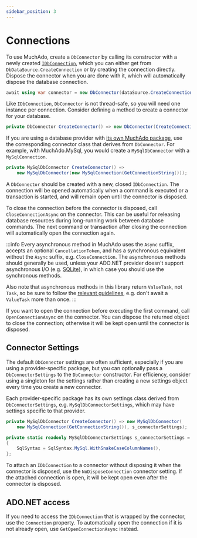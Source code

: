 ```yaml
---
sidebar_position: 3
---
```


# Connections

To use MuchAdo, create a `DbConnector` by calling its constructor with a newly created [`IDbConnection`](https://learn.microsoft.com/en-us/dotnet/api/system.data.idbconnection), which you can either get from `DbDataSource.CreateConnection` or by creating the connection directly. Dispose the connector when you are done with it, which will automatically dispose the database connection.

```csharp
await using var connector = new DbConnector(dataSource.CreateConnection());
```

Like `IDbConnection`, `DbConnector` is not thread-safe, so you will need one instance per connection. Consider defining a method to create a connector for your database.

```csharp
private DbConnector CreateConnector() => new DbConnector(CreateConnection());
```

If you are using a database provider with [its own MuchAdo package](./databases.md), use the corresponding connector class that derives from `DbConnector`. For example, with MuchAdo.MySql, you would create a `MySqlDbConnector` with a `MySqlConnection`.

```csharp
private MySqlDbConnector CreateConnector() =>
    new MySqlDbConnector(new MySqlConnection(GetConnectionString()));
```

A `DbConnector` should be created with a new, closed `IDbConnection`. The connection will be opened automatically when a command is executed or a transaction is started, and will remain open until the connector is disposed.

To close the connection before the connector is disposed, call `CloseConnectionAsync` on the connector. This can be useful for releasing database resources during long-running work between database commands. The next command or transaction after closing the connection will automatically open the connection again.

:::info
Every asynchronous method in MuchAdo uses the `Async` suffix, accepts an optional `CancellationToken`, and has a synchronous equivalent without the `Async` suffix, e.g. `CloseConnection`. The asynchronous methods should generally be used, unless your ADO.NET provider doesn't support asynchronous I/O (e.g. [SQLite](https://learn.microsoft.com/en-us/dotnet/standard/data/sqlite/async)), in which case you should use the synchronous methods.

Also note that asynchronous methods in this library return `ValueTask`, not `Task`, so be sure to follow the [relevant guidelines](https://docs.microsoft.com/dotnet/api/system.threading.tasks.valuetask-1), e.g. don't await a `ValueTask` more than once.
:::

If you want to open the connection before executing the first command, call `OpenConnectionAsync` on the connector. You can dispose the returned object to close the connection; otherwise it will be kept open until the connector is disposed.

## Connector Settings

The default `DbConnector` settings are often sufficient, especially if you are using a provider-specific package, but you can optionally pass a `DbConnectorSettings` to the `DbConnector` constructor. For efficiency, consider using a singleton for the settings rather than creating a new settings object every time you create a new connector.

Each provider-specific package has its own settings class derived from `DbConnectorSettings`, e.g. `MySqlDbConnectorSettings`, which may have settings specific to that provider.

```csharp
private MySqlDbConnector CreateConnector() => new MySqlDbConnector(
    new MySqlConnection(GetConnectionString()), s_connectorSettings);

private static readonly MySqlDbConnectorSettings s_connectorSettings = new()
{
    SqlSyntax = SqlSyntax.MySql.WithSnakeCaseColumnNames(),
};
```

To attach an `IDbConnection` to a connector without disposing it when the connector is disposed, use the `NoDisposeConnection` connector setting. If the attached connection is open, it will be kept open even after the connector is disposed.

## ADO.NET access

If you need to access the `IDbConnection` that is wrapped by the connector, use the `Connection` property. To automatically open the connection if it is not already open, use `GetOpenConnectionAsync` instead.
